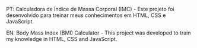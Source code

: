 PT: Calculadora de Índice de Massa Corporal (IMC) - Este projeto foi desenvolvido para treinar meus conhecimentos em HTML, CSS e JavaScript.

EN: Body Mass Index (BMI) Calculator - This project was developed to train my knowledge in HTML, CSS and JavaScript.